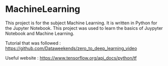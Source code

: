 # MachineLearning
This project is for the subject Machine Learning. It is written in Python for the Jupyter Notebook. 
This project was used to learn the basics of Juypyter Notebook and Machine Learning.

Tutorial that was followed : https://github.com/Dataweekends/zero_to_deep_learning_video

Useful website : https://www.tensorflow.org/api_docs/python/tf
